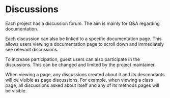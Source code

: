Discussions
===========

Each project has a discussion forum. The aim is mainly for Q&A regarding documentation. 

Each discussion can also be linked to a specific documentation page. This allows users viewing a documentation page to scroll down and immediately see relevant discussions.

To increase participation, guest users can also participate in the discussions. This can be changed and limited by the project maintainer.

When viewing a page, any discussions created about it and its descendants will be visible as page discussions.
For example, when viewing a class page, all discussions asked about itself and any of its methods pages will be visible.